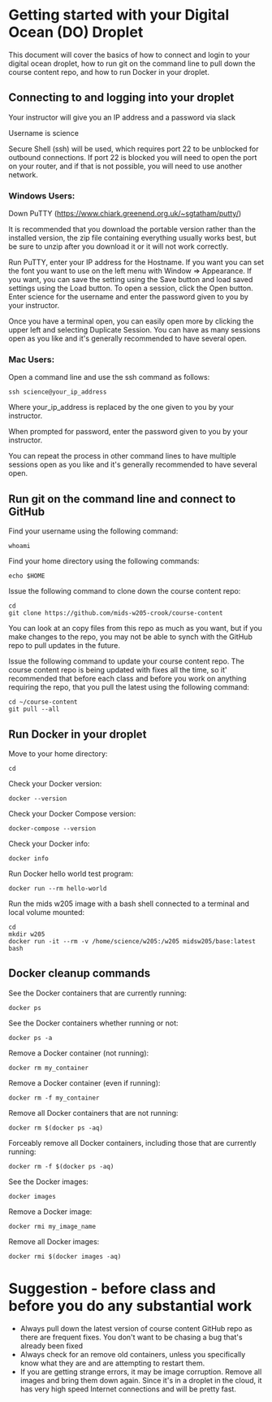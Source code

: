 # Getting started with your Digital Ocean (DO) Droplet

This document will cover the basics of how to connect and login to your digital ocean droplet, how to run git on the command line to pull down the course content repo, and how to run Docker in your droplet.

## Connecting to and logging into your droplet

Your instructor will give you an IP address and a password via slack

Username is science

Secure Shell (ssh) will be used, which requires port 22 to be unblocked for outbound connections.  If port 22 is blocked you will need to open the port on your router, and if that is not possible, you will need to use another network.

### Windows Users:

Down PuTTY (https://www.chiark.greenend.org.uk/~sgtatham/putty/)

It is recommended that you download the portable version rather than the installed version, the zip file containing everything usually works best, but be sure to unzip after you download it or it will not work correctly.

Run PuTTY, enter your IP address for the Hostname.  If you want you can set the font you want to use on the left menu with Window => Appearance.  If you want, you can save the setting using the Save button and load saved settings using the Load button.  To open a session, click the Open button.  Enter science for the username and enter the password given to you by your instructor.

Once you have a terminal open, you can easily open more by clicking the upper left and selecting Duplicate Session.  You can have as many sessions open as you like and it's generally recommended to have several open.
 
### Mac Users:

Open a command line and use the ssh command as follows:  

```
ssh science@your_ip_address
```

Where your_ip_address is replaced by the one given to you by your instructor.

When prompted for password, enter the password given to you by your instructor.

You can repeat the process in other command lines to have multiple sessions open as you like and it's generally recommended to have several open.

## Run git on the command line and connect to GitHub

Find your username using the following command:
```
whoami
```

Find your home directory using the following commands:
```
echo $HOME
```

Issue the following command to clone down the course content repo:
```
cd
git clone https://github.com/mids-w205-crook/course-content
```

You can look at an copy files from this repo as much as you want, but if you make changes to the repo, you may not be able to synch with the GitHub repo to pull updates in the future.

Issue the following command to update your course content repo.  The course content repo is being updated with fixes all the time, so it' recommended that before each class and before you work on anything requiring the repo, that you pull the latest using the following command:

```
cd ~/course-content
git pull --all
```

## Run Docker in your droplet

Move to your home directory:
```
cd
```

Check your Docker version:
```
docker --version
```

Check your Docker Compose version:
```
docker-compose --version
```

Check your Docker info:
```
docker info
```

Run Docker hello world test program:
```
docker run --rm hello-world
```

Run the mids w205 image with a bash shell connected to a terminal and local volume mounted:
```
cd
mkdir w205
docker run -it --rm -v /home/science/w205:/w205 midsw205/base:latest bash
```

## Docker cleanup commands

See the Docker containers that are currently running:
```
docker ps
```

See the Docker containers whether running or not:
```
docker ps -a
```

Remove a Docker container (not running):
```
docker rm my_container
```

Remove a Docker container (even if running):
```
docker rm -f my_container
```

Remove all Docker containers that are not running:
```
docker rm $(docker ps -aq)
```

Forceably remove all Docker containers, including those that are currently running:
```
docker rm -f $(docker ps -aq)
```

See the Docker images:
```
docker images
```

Remove a Docker image:
```
docker rmi my_image_name
```

Remove all Docker images:
```
docker rmi $(docker images -aq)
```

# Suggestion - before class and before you do any substantial work

* Always pull down the latest version of course content GitHub repo as there are frequent fixes.  You don't want to be chasing a bug that's already been fixed
* Always check for an remove old containers, unless you specifically know what they are and are attempting to restart them.
* If you are getting strange errors, it may be image corruption.  Remove all images and bring them down again.  Since it's in a droplet in the cloud, it has very high speed Internet connections and will be pretty fast. 

